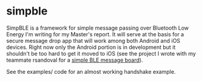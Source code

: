 simpble
=======
SimpBLE is a framework for simple message passing over Bluetooth Low Energy I'm writing for my Master's report.  It will serve at the basis for a secure message drop app that will work among both Android and iOS devices.  Right now only the Android portion is in development but it shouldn't be too hard to get it moved to iOS (see the project I wrote with my teammate rsandoval for a <a href="https://github.com/ludwigmace/blemsgboard">simple BLE message board</a>).

See the examples/ code for an almost working handshake example.

